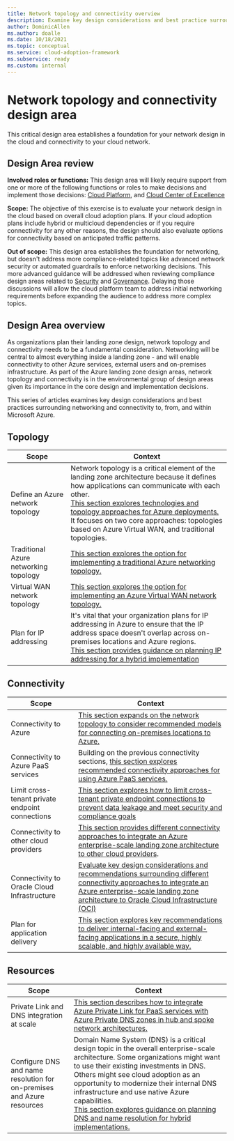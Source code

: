 ```yaml
---
title: Network topology and connectivity overview
description: Examine key design considerations and best practice surrounding networking and connectivity.
author: DominicAllen
ms.author: doalle
ms.date: 10/18/2021
ms.topic: conceptual
ms.service: cloud-adoption-framework
ms.subservice: ready
ms.custom: internal
---
```


<!-- docutune:casing "Azure VPN Gateway" L7 -->
<!-- cSpell:ignore autoregistration BGPs MACsec MPLS MSEE onprem privatelink VPNs -->

# Network topology and connectivity design area

This critical design area establishes a foundation for your network design in the cloud and connectivity to your cloud network.

## Design Area review

**Involved roles or functions:** This design area will likely require support from one or more of the following functions or roles to make decisions and implement those decisions: [Cloud Platform](../../../organize/cloud-platform.md), and [Cloud Center of Excellence](../../../organize/cloud-center-of-excellence.md)

**Scope:** The objective of this exercise is to evaluate your network design in the cloud based on overall cloud adoption plans. If your cloud adoption plans include hybrid or multicloud dependencies or if you require connectivity for any other reasons, the design should also evaluate options for connectivity based on anticipated traffic patterns.

**Out of scope:** This design area establishes the foundation for networking, but doesn't address more compliance-related topics like advanced network security or automated guardrails to enforce networking decisions. This more advanced guidance will be addressed when reviewing compliance design areas related to [Security](./security.md) and [Governance](./governance.md). Delaying those discussions will allow the cloud platform team to address initial networking requirements before expanding the audience to address more complex topics.

## Design Area overview

As organizations plan their landing zone design, network topology and connectivity needs to be a fundamental consideration.
Networking will be central to almost everything inside a landing zone - and will enable connectivity to other Azure services, external users and on-premises infrastructure.
As part of the Azure landing zone design areas, network topology and connectivity is in the environmental group of design areas given its importance in the core design and implementation decisions.

This series of articles examines key design considerations and best practices surrounding networking and connectivity to, from, and within Microsoft Azure.

## Topology

|Scope|Context|
|-|-|
| Define an Azure network topology |Network topology is a critical element of the landing zone architecture because it defines how applications can communicate with each other. <br>  [This section explores technologies and topology approaches for Azure deployments.](../../azure-best-practices/define-an-azure-network-topology.md) It focuses on two core approaches: topologies based on Azure Virtual WAN, and traditional topologies. |
| Traditional Azure networking topology |[This section explores the option for implementing a traditional Azure networking topology.](../../azure-best-practices/traditional-azure-networking-topology.md) |
| Virtual WAN network topology | [This section explores the option for implementing an Azure Virtual WAN network topology.](../../azure-best-practices/virtual-wan-network-topology.md) |
| Plan for IP addressing | It's vital that your organization plans for IP addressing in Azure to ensure that the IP address space doesn't overlap across on-premises locations and Azure regions. <br> [This section provides guidance on planning IP addressing for a hybrid implementation](../../azure-best-practices/plan-for-ip-addressing.md) | 

## Connectivity

|Scope|Context|
|-|-|
| Connectivity to Azure |[This section expands on the network topology to consider recommended models for connecting on-premises locations to Azure.](../../azure-best-practices/connectivity-to-azure.md)|
| Connectivity to Azure PaaS services |Building on the previous connectivity sections, [this section explores recommended connectivity approaches for using Azure PaaS services.](../../azure-best-practices/connectivity-to-azure-paas-services.md)|
| Limit cross-tenant private endpoint connections| [This section explores how to limit cross-tenant private endpoint connections to prevent data leakage and meet security and compliance goals](../../azure-best-practices/limit-cross-tenant-private-endpoint-connections.md) |
|Connectivity to other cloud providers | [This section provides different connectivity approaches to integrate an Azure enterprise-scale landing zone architecture to other cloud providers](../../azure-best-practices/connectivity-to-other-providers.md).|
| Connectivity to Oracle Cloud Infrastructure| [Evaluate key design considerations and recommendations surrounding different connectivity approaches to integrate an Azure enterprise-scale landing zone architecture to Oracle Cloud Infrastructure (OCI)](../../azure-best-practices/connectivity-to-other-providers-oci.md)
|Plan for application delivery | [This section explores key recommendations to deliver internal-facing and external-facing applications in a secure, highly scalable, and highly available way.](../../azure-best-practices/plan-for-app-delivery.md)|

## Resources

|Scope|Context|
|-|-|
|Private Link and DNS integration at scale| [This section describes how to integrate Azure Private Link for PaaS services with Azure Private DNS zones in hub and spoke network architectures.](../../azure-best-practices/private-link-and-dns-integration-at-scale.md)|
|Configure DNS and name resolution for on-premises and Azure resources| Domain Name System (DNS) is a critical design topic in the overall enterprise-scale architecture. Some organizations might want to use their existing investments in DNS. Others might see cloud adoption as an opportunity to modernize their internal DNS infrastructure and use native Azure capabilities. <br> [This section explores guidance on planning DNS and name resolution for hybrid implementations.](../../azure-best-practices/dns-for-on-premises-and-azure-resources.md)|


